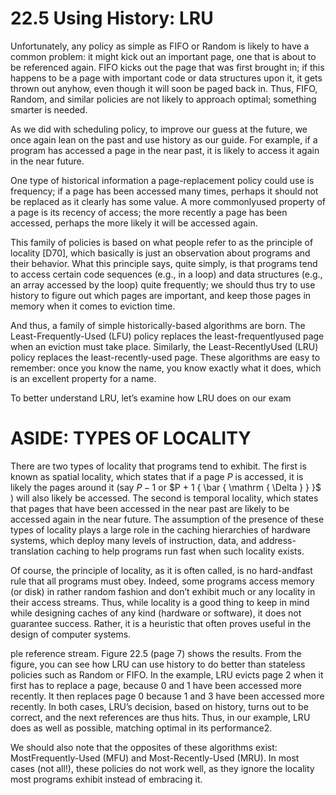 # 22.5 Using History: LRU  

Unfortunately, any policy as simple as FIFO or Random is likely to have a common problem: it might kick out an important page, one that is about to be referenced again. FIFO kicks out the page that was first brought in; if this happens to be a page with important code or data structures upon it, it gets thrown out anyhow, even though it will soon be paged back in. Thus, FIFO, Random, and similar policies are not likely to approach optimal; something smarter is needed.  

As we did with scheduling policy, to improve our guess at the future, we once again lean on the past and use history as our guide. For example, if a program has accessed a page in the near past, it is likely to access it again in the near future.  

One type of historical information a page-replacement policy could use is frequency; if a page has been accessed many times, perhaps it should not be replaced as it clearly has some value. A more commonlyused property of a page is its recency of access; the more recently a page has been accessed, perhaps the more likely it will be accessed again.  

This family of policies is based on what people refer to as the principle of locality [D70], which basically is just an observation about programs and their behavior. What this principle says, quite simply, is that programs tend to access certain code sequences (e.g., in a loop) and data structures (e.g., an array accessed by the loop) quite frequently; we should thus try to use history to figure out which pages are important, and keep those pages in memory when it comes to eviction time.  

And thus, a family of simple historically-based algorithms are born. The Least-Frequently-Used (LFU) policy replaces the least-frequentlyused page when an eviction must take place. Similarly, the Least-RecentlyUsed (LRU) policy replaces the least-recently-used page. These algorithms are easy to remember: once you know the name, you know exactly what it does, which is an excellent property for a name.  

To better understand LRU, let’s examine how LRU does on our exam  

# ASIDE: TYPES OF LOCALITY  

There are two types of locality that programs tend to exhibit. The first is known as spatial locality, which states that if a page $P$ is accessed, it is likely the pages around it (say $P - 1$ or $P + 1 { \bar { \mathrm { \Delta } } }$ ) will also likely be accessed. The second is temporal locality, which states that pages that have been accessed in the near past are likely to be accessed again in the near future. The assumption of the presence of these types of locality plays a large role in the caching hierarchies of hardware systems, which deploy many levels of instruction, data, and address-translation caching to help programs run fast when such locality exists.  

Of course, the principle of locality, as it is often called, is no hard-andfast rule that all programs must obey. Indeed, some programs access memory (or disk) in rather random fashion and don’t exhibit much or any locality in their access streams. Thus, while locality is a good thing to keep in mind while designing caches of any kind (hardware or software), it does not guarantee success. Rather, it is a heuristic that often proves useful in the design of computer systems.  

ple reference stream. Figure 22.5 (page 7) shows the results. From the figure, you can see how LRU can use history to do better than stateless policies such as Random or FIFO. In the example, LRU evicts page 2 when it first has to replace a page, because 0 and 1 have been accessed more recently. It then replaces page 0 because 1 and 3 have been accessed more recently. In both cases, LRU’s decision, based on history, turns out to be correct, and the next references are thus hits. Thus, in our example, LRU does as well as possible, matching optimal in its performance2.  

We should also note that the opposites of these algorithms exist: MostFrequently-Used (MFU) and Most-Recently-Used (MRU). In most cases (not all!), these policies do not work well, as they ignore the locality most programs exhibit instead of embracing it.  

